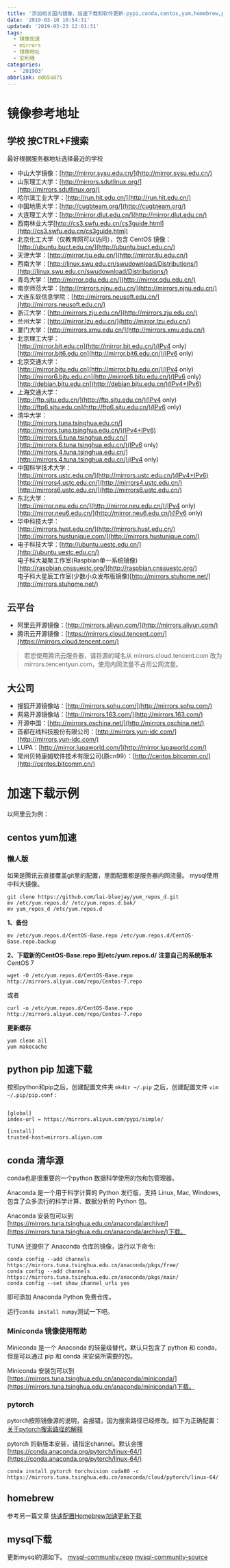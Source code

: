 ```yaml
---
title: '添加相关国内镜像，加速下载和软件更新-pypi,conda,centos,yum,homebrew,pytorch'
date: '2019-03-10 10:54:31'
updated: '2019-03-23 12:01:31'
tags:
  - 镜像加速
  - mirrors
  - 镜像地址
  - 安利墙
categories:
  - '201903'
abbrlink: dd65a875
---
```

# 镜像参考地址
## 学校  按CTRL+F搜索
最好根据服务器地址选择最近的学校
*   中山大学镜像：[http://mirror.sysu.edu.cn/](http://mirror.sysu.edu.cn/)
*   山东理工大学：[http://mirrors.sdutlinux.org/](http://mirrors.sdutlinux.org/)
*   哈尔滨工业大学：[http://run.hit.edu.cn/](http://run.hit.edu.cn/)
*   中国地质大学：[http://cugbteam.org/](http://cugbteam.org/)
*   大连理工大学：[http://mirror.dlut.edu.cn/](http://mirror.dlut.edu.cn/)
*   西南林业大学[http://cs3.swfu.edu.cn/cs3guide.html](http://cs3.swfu.edu.cn/cs3guide.html)
*   北京化工大学（仅教育网可以访问），包含 CentOS 镜像：[http://ubuntu.buct.edu.cn/](http://ubuntu.buct.edu.cn/)
*   天津大学：[http://mirror.tju.edu.cn/](http://mirror.tju.edu.cn/)
*   西南大学：[http://linux.swu.edu.cn/swudownload/Distributions/](http://linux.swu.edu.cn/swudownload/Distributions/)
*   青岛大学：[http://mirror.qdu.edu.cn/](http://mirror.qdu.edu.cn/)
*   南京师范大学：[http://mirrors.njnu.edu.cn/](http://mirrors.njnu.edu.cn/)
*   大连东软信息学院：[http://mirrors.neusoft.edu.cn/](http://mirrors.neusoft.edu.cn/)
*   浙江大学：[http://mirrors.zju.edu.cn/](http://mirrors.zju.edu.cn/)
*   兰州大学：[http://mirror.lzu.edu.cn/](http://mirror.lzu.edu.cn/)
*   厦门大学：[http://mirrors.xmu.edu.cn/](http://mirrors.xmu.edu.cn/)
*   北京理工大学：  
    [http://mirror.bit.edu.cn](http://mirror.bit.edu.cn/)(IPv4 only)  
    [http://mirror.bit6.edu.cn](http://mirror.bit6.edu.cn/)(IPv6 only)
*   北京交通大学：  
    [http://mirror.bjtu.edu.cn](http://mirror.bjtu.edu.cn/)(IPv4 only)  
    [http://mirror6.bjtu.edu.cn](http://mirror6.bjtu.edu.cn/)(IPv6 only)  
    [http://debian.bjtu.edu.cn](http://debian.bjtu.edu.cn/)(IPv4+IPv6)
*   上海交通大学：  
    [http://ftp.sjtu.edu.cn/](http://ftp.sjtu.edu.cn/)(IPv4 only)  
    [http://ftp6.sjtu.edu.cn](http://ftp6.sjtu.edu.cn/)(IPv6 only)
*   清华大学：  
    [http://mirrors.tuna.tsinghua.edu.cn/](http://mirrors.tuna.tsinghua.edu.cn/)(IPv4+IPv6)  
    [http://mirrors.6.tuna.tsinghua.edu.cn/](http://mirrors.6.tuna.tsinghua.edu.cn/)(IPv6 only)  
    [http://mirrors.4.tuna.tsinghua.edu.cn/](http://mirrors.4.tuna.tsinghua.edu.cn/)(IPv4 only)
*   中国科学技术大学：  
    [http://mirrors.ustc.edu.cn/](http://mirrors.ustc.edu.cn/)(IPv4+IPv6)  
    [http://mirrors4.ustc.edu.cn/](http://mirrors4.ustc.edu.cn/)  
    [http://mirrors6.ustc.edu.cn/](http://mirrors6.ustc.edu.cn/)
*   东北大学：  
    [http://mirror.neu.edu.cn/](http://mirror.neu.edu.cn/)(IPv4 only)  
    [http://mirror.neu6.edu.cn/](http://mirror.neu6.edu.cn/)(IPv6 only)
*   华中科技大学：  
    [http://mirrors.hust.edu.cn/](http://mirrors.hust.edu.cn/)  
    [http://mirrors.hustunique.com/](http://mirrors.hustunique.com/)
*   电子科技大学：[http://ubuntu.uestc.edu.cn/](http://ubuntu.uestc.edu.cn/)  
    电子科大凝聚工作室(Raspbian单一系统镜像)[http://raspbian.cnssuestc.org/](http://raspbian.cnssuestc.org/)  
    电子科大星辰工作室(少数小众发布版镜像)[http://mirrors.stuhome.net/](http://mirrors.stuhome.net/)


## 云平台
*   阿里云开源镜像：[http://mirrors.aliyun.com/](http://mirrors.aliyun.com/)
*  腾讯云开源镜像：[https://mirrors.cloud.tencent.com/](https://mirrors.cloud.tencent.com/)

>若您使用腾讯云服务器，请将源的域名从 mirrors.cloud.tencent.com 改为 mirrors.tencentyun.com，使用内网流量不占用公网流量。


## 大公司
*   搜狐开源镜像站：[http://mirrors.sohu.com/](http://mirrors.sohu.com/)
*   网易开源镜像站：[http://mirrors.163.com/](http://mirrors.163.com/)
*   开源中国：[http://mirrors.oschina.net/](http://mirrors.oschina.net/)
*   首都在线科技股份有限公司：[http://mirrors.yun-idc.com/](http://mirrors.yun-idc.com/)
*   LUPA：[http://mirror.lupaworld.com/](http://mirror.lupaworld.com/)
*   常州贝特康姆软件技术有限公司(原cn99）：[http://centos.bitcomm.cn/](http://centos.bitcomm.cn/)


# 加速下载示例
以阿里云为例：

## centos yum加速

### 懒人版
如果是腾讯云直接覆盖git里的配置，里面配置都是服务器内网流量。
mysql使用中科大镜像。
```
git clone https://github.com/lai-bluejay/yum_repos_d.git
mv /etc/yum.repos.d/ /etc/yum.repos.d.bak/
mv yum_repos_d /etc/yum.repos.d
```

**1、备份**

`mv /etc/yum.repos.d/CentOS-Base.repo /etc/yum.repos.d/CentOS-Base.repo.backup`

**2、下载新的CentOS-Base.repo 到/etc/yum.repos.d/**
**注意自己的系统版本**
CentOS 7

`wget -O /etc/yum.repos.d/CentOS-Base.repo http://mirrors.aliyun.com/repo/Centos-7.repo`

或者

`curl -o /etc/yum.repos.d/CentOS-Base.repo http://mirrors.aliyun.com/repo/Centos-7.repo`

**更新缓存**
```
yum clean all
yum makecache
```

## python pip 加速下载
按照python和pip之后，创建配置文件夹
`mkdir ~/.pip`
之后，创建配置文件 `vim ~/.pip/pip.conf` :
```shell

[global]
index-url = https://mirrors.aliyun.com/pypi/simple/

[install]
trusted-host=mirrors.aliyun.com
```

## conda 清华源

conda也是很重要的一个python 数据科学使用的包和包管理器。

Anaconda 是一个用于科学计算的 Python 发行版，支持 Linux, Mac, Windows, 包含了众多流行的科学计算、数据分析的 Python 包。

Anaconda 安装包可以到[https://mirrors.tuna.tsinghua.edu.cn/anaconda/archive/](https://mirrors.tuna.tsinghua.edu.cn/anaconda/archive/)下载。

TUNA 还提供了 Anaconda 仓库的镜像，运行以下命令:

```
conda config --add channels https://mirrors.tuna.tsinghua.edu.cn/anaconda/pkgs/free/
conda config --add channels https://mirrors.tuna.tsinghua.edu.cn/anaconda/pkgs/main/
conda config --set show_channel_urls yes 
```

即可添加 Anaconda Python 免费仓库。

运行`conda install numpy`测试一下吧。

### Miniconda 镜像使用帮助
Miniconda 是一个 Anaconda 的轻量级替代，默认只包含了 python 和 conda，但是可以通过 pip 和 conda 来安装所需要的包。

Miniconda 安装包可以到[https://mirrors.tuna.tsinghua.edu.cn/anaconda/miniconda/](https://mirrors.tuna.tsinghua.edu.cn/anaconda/miniconda/)下载。

### pytorch
pytorch按照镜像源的说明，会报错，因为搜索路径已经修改。如下为正确配置：
[关于pytorch搜索路径的解释](https://github.com/tuna/issues/issues/112#issuecomment-457445594)

pytorch 的新版本安装，请指定channel。默认会搜[https://conda.anaconda.org/pytorch/linux-64/](https://conda.anaconda.org/pytorch/linux-64/)

```shell
conda install pytorch torchvision cuda80 -c https://mirrors.tuna.tsinghua.edu.cn/anaconda/cloud/pytorch/linux-64/
```

## homebrew
参考另一篇文章
[快速配置Homebrew加速更新下载](https://jithub.cn/articles/2019/03/10/1552192859653.html)

## mysql下载
更新mysql的源如下。
[mysql-community.repo](https://github.com/lai-bluejay/yum_repos_d/blob/master/mysql-community.repo)
[mysql-community-source](https://github.com/lai-bluejay/yum_repos_d/blob/master/mysql-community-source.repo)